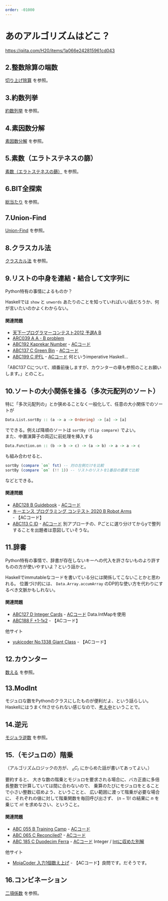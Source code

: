 ```yaml
---
order: -01000
---
```

# あのアルゴリズムはどこ？

https://qiita.com/H20/items/1a066e242815961cd043

## 2.整数除算の端数

[切り上げ除算](../snippets/integer/divrup/) を参照。

## 3.約数列挙

[約数列挙](../snippets/integer/factors/) を参照。

## 4.素因数分解

[素因数分解](../snippets/integer/primefactors/) を参照。

## 5.素数（エラトステネスの篩）

[素数（エラトステネスの篩）](../snippets/integer/primes/) を参照。

## 6.BIT全探索

[総当たり](../snippets/search/exhaustive/) を参照。

## 7.Union-Find

[Union-Find](../ad/misc/unionfind/) を参照。

## 8.クラスカル法

[クラスカル法](../ad/optimize/kruskal/) を参照。

## 9.リストの中身を連結・結合して文字列に

Python特有の事情によるものか？

Haskellでは `show` と `unwords` あたりのことを知っていればいい話だろうか、何が言いたいのかよくわからない。

#### 関連問題

- [天下一プログラマーコンテスト2012 予選A B](https://atcoder.jp/contests/tenka1-2012-quala/tasks/tenka1_2012_qualA_2)
- [ARC039 A A - B problem](https://atcoder.jp/contests/arc039/tasks/arc039_a)
- [ABC192 Kaprekar Number](https://atcoder.jp/contests/abc192/tasks/abc192_c) - [ACコード](https://atcoder.jp/contests/abc192/submissions/20409087)
- [ABC137 C Green Bin](https://atcoder.jp/contests/abc137/tasks/abc137_c) - [ACコード](https://atcoder.jp/contests/abc137/submissions/22746507)
- [ABC199 C IPFL](https://atcoder.jp/contests/abc199/tasks/abc199_c) - [ACコード](https://atcoder.jp/contests/abc199/submissions/22747708) 何というimperative Haskell...

「ABC137 Cについて、順番前後しますが、カウンターの章も参照のことお願いします。」とのこと。

## 10.ソートの大小関係を操る（多次元配列のソート）

特に「多次元配列の」とか狭めることなく一般化して、任意の大小関係でのソートが

```haskell
Data.List.sortBy :: (a -> a -> Ordering) -> [a] -> [a]
```

でできる。例えば降順のソートは `sortBy (flip compare)` でよい。  
また、中置演算子の両辺に前処理を挿入する

```haskell
Data.Function.on :: (b -> b -> c) -> (a -> b) -> a -> a -> c
```

も組み合わせると、

```haskell
sortBy (compare `on` fst) -- 対の左側だけを比較
sortBy (compare `on` (!! 1)) -- リストのリストを1番目の要素で比較
```

などとできる。

#### 関連問題

- [ABC128 B Guidebook](https://atcoder.jp/contests/abc128/tasks/abc128_b) - [ACコード](https://atcoder.jp/contests/abc128/submissions/22763098)
- [キーエンス プログラミング コンテスト 2020 B Robot Arms](https://atcoder.jp/contests/keyence2020/tasks/keyence2020_b) - 【ACコード】
- [ABC113 C ID](https://atcoder.jp/contests/abc113/tasks/abc113_c) - [ACコード](https://atcoder.jp/contests/abc113/submissions/22769268) 別アプローチの、Pごとに選り分けてからyで整列することを出題者は意図していそうな。

## 11.辞書

Python特有の事情で、辞書が存在しないキーへの代入を許さないものより許すものの方が使いやすいよ？という話かと。

Haskellでimmutableなコードを書いている分には関係してこないことかと思われる。
位置づけ的には、 `Data.Array.accumArray` のDP的な使い方を代わりにするべき文脈かもしれない。

#### 関連問題

- [ABC127 D Integer Cards](https://atcoder.jp/contests/abc127/tasks/abc127_d) - [ACコード](https://atcoder.jp/contests/abc127/submissions/12944460) Data.IntMapを使用
- [ABC188 F +1-1x2](https://atcoder.jp/contests/abc188/tasks/abc188_f) - 【ACコード】

他サイト
- [yukicoder No.1338 Giant Class](https://yukicoder.me/problems/no/1338) - 【ACコード】

## 12.カウンター

[数える](../snippets/integer/counter/) を参照。

## 13.ModInt

モジュロな数をPythonのクラスにしたものが便利だよ、という話らしい。
Haskellにはうまくfitさせられない感じなので、[考え中](modint/)ということで。

## 14.逆元

[モジュラ逆数](../snippets/integer/modrecip) を参照。

## 15.（モジュロの）階乗

（アルゴリズムロジックの方が、 $_nC_r$ にからめた話が書いてあってよい。）

要約すると、
大きな数の階乗とモジュロを要求される場合に、バカ正直に多倍長整数で計算していては間に合わないので、
乗算のたびにモジュロをとることで小さい整数に収めよう、ということと、
広い範囲に渡って階乗が必要な場合に、
それぞれの値に対して階乗関数を毎回呼び出さず、
$(n-1)!$ の結果に $n$ を乗じて $n!$ を求めなさい、ということ。

#### 関連問題

- [ABC 055 B Training Camp](https://atcoder.jp/contests/abc055/tasks/abc055_b) - [ACコード](https://atcoder.jp/contests/abc055/submissions/6332597)
- [ABC 065 C Reconciled?](https://atcoder.jp/contests/abc065/tasks/arc076_a) - [ACコード](https://atcoder.jp/contests/abc065/submissions/27526633)
- [ABC 185 C Duodecim Ferra](https://atcoder.jp/contests/abc185/tasks/abc185_c) - [ACコード](https://atcoder.jp/contests/abc185/submissions/18771391) Integer / [Intに収めた別解](https://atcoder.jp/contests/abc185/submissions/27551599)

他サイト
- [MojaCoder 入力1個数え上げ](https://mojacoder.app/users/bachoppi/problems/oneinput) - 【ACコード】良問です。だそうです。

## 16.コンビネーション

[二項係数](../ad/math/combination/) を参照。
